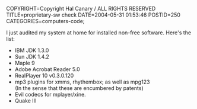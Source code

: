 COPYRIGHT=Copyright Hal Canary / ALL RIGHTS RESERVED
TITLE=proprietary-sw check
DATE=2004-05-31 01:53:46
POSTID=250
CATEGORIES=computers-code;

I just audited my system at home for installed non-free software. Here's the list:

*   IBM JDK 1.3.0
*   Sun JDK 1.4.2
*   Maple 9
*   Adobe Acrobat Reader 5.0
*   RealPlayer 10 v0.3.0.120
*   mp3 plugins for xmms, rhythembox; as well as mpg123  
    (In the sense that these are encumbered by patents)
*   Evil codecs for mplayer/xine.
*   Quake III
